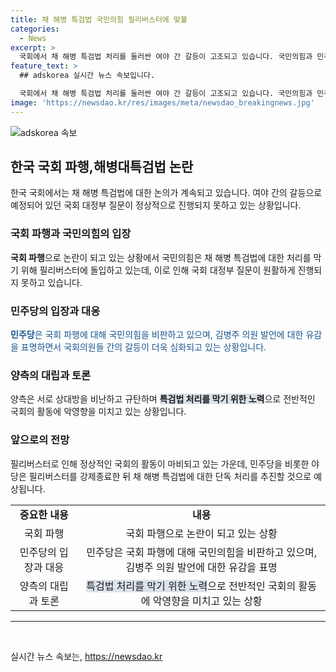 ```yaml
---
title: 채 해병 특검법 국민의힘 필리버스터에 맞불
categories:
  - News
excerpt: >
  국회에서 채 해병 특검법 처리를 둘러싼 여야 간 갈등이 고조되고 있습니다. 국민의힘과 민주당은 서로 책임을 떠넘기고 특검법 처리를 둘러싼 갈등이 심화되고 있습니다. 국회 대정부질문이 파행하면서 여당 의원들이 필리버스터에 돌입하며 국회는 정상적인 질문 제도를 수행하지 못하고 있습니다. 추경호 의원은 김병주 의원의 사과를 요구하고, 민주당은 이를 피해 특검법 처리를 막기 위한 속셈이라고 비판하고 있습니다. 이에 대한 대응으로 내일 오후 필리버스터를 종료하고 특검법을 처리할 것으로 보입니다.
feature_text: >
  ## adskorea 실시간 뉴스 속보입니다.

  국회에서 채 해병 특검법 처리를 둘러싼 여야 간 갈등이 고조되고 있습니다. 국민의힘과 민주당은 서로 책임을 떠넘기고 특검법 처리를 둘러싼 갈등이 심화되고 있습니다. 국회 대정부질문이 파행하면서 여당 의원들이 필리버스터에 돌입하며 국회는 정상적인 질문 제도를 수행하지 못하고 있습니다. 추경호 의원은 김병주 의원의 사과를 요구하고, 민주당은 이를 피해 특검법 처리를 막기 위한 속셈이라고 비판하고 있습니다. 이에 대한 대응으로 내일 오후 필리버스터를 종료하고 특검법을 처리할 것으로 보입니다.
image: 'https://newsdao.kr/res/images/meta/newsdao_breakingnews.jpg'
---
```


<p><img src="https://newsdao.kr/res/images/meta/newsdao_breakingnews.jpg" alt="adskorea 속보" /></p>

<h2 data-ke-size="size26">한국 국회 파행,해병대특검법 논란</h2>

<p data-ke-size="size16">한국 국회에서는 채 해병 특검법에 대한 논의가 계속되고 있습니다. 여야 간의 갈등으로 예정되어 있던 국회 대정부 질문이 정상적으로 진행되지 못하고 있는 상황입니다.</p>

<h3 data-ke-size="size24">국회 파행과 국민의힘의 입장</h3>

<p data-ke-size="size16"><b>국회 파행</b>으로 논란이 되고 있는 상황에서 국민의힘은 채 해병 특검법에 대한 처리를 막기 위해 필리버스터에 돌입하고 있는데, 이로 인해 국회 대정부 질문이 원활하게 진행되지 못하고 있습니다.</p>

<h3 data-ke-size="size24">민주당의 입장과 대응</h3>

<p data-ke-size="size16"><span style="color: #1a5490;"><b>민주당</b>은 국회 파행에 대해 국민의힘을 비판하고 있으며, 김병주 의원 발언에 대한 유감을 표명하면서 국회의원들 간의 갈등이 더욱 심화되고 있는 상황입니다.</span></p>

<h3 data-ke-size="size24">양측의 대립과 토론</h3>

<p data-ke-size="size16">양측은 서로 상대방을 비난하고 규탄하며 <span style="background-color: #21538527;"><b>특검법 처리를 막기 위한 노력</b></span>으로 전반적인 국회의 활동에 악영향을 미치고 있는 상황입니다.</p>

<h3 data-ke-size="size24">앞으로의 전망</h3>

<p data-ke-size="size16">필리버스터로 인해 정상적인 국회의 활동이 마비되고 있는 가운데, 민주당을 비롯한 야당은 필리버스터를 강제종료한 뒤 채 해병 특검법에 대한 단독 처리를 추진할 것으로 예상됩니다.</p>

<table>
<tbody>
<tr>
<td style="text-align: center; height: 17px;"><b>중요한 내용</b></td>
<td style="text-align: center; height: 17px;"><b>내용</b></td>
</tr>
<tr>
<td style="text-align: center; height: 17px;">국회 파행</td>
<td style="text-align: center; height: 17px;">국회 파행으로 논란이 되고 있는 상황</td>
</tr>
<tr>
<td style="text-align: center; height: 17px;">민주당의 입장과 대응</td>
<td style="text-align: center; height: 17px;">민주당은 국회 파행에 대해 국민의힘을 비판하고 있으며, 김병주 의원 발언에 대한 유감을 표명</td>
</tr>
<tr>
<td style="text-align: center; height: 17px;">양측의 대립과 토론</td>
<td style="text-align: center; height: 17px;"><span style="background-color: #21538527;">특검법 처리를 막기 위한 노력</span>으로 전반적인 국회의 활동에 악영향을 미치고 있는 상황</td>
</tr>
</tbody>
</table>

<hr>

<p data-ke-size="size16">&nbsp;</p>
실시간 뉴스 속보는, <a href="https://newsdao.kr" rel="dofollow">https://newsdao.kr</a>


